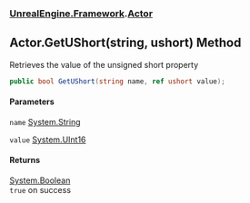 ### [UnrealEngine.Framework](./UnrealEngine-Framework.md 'UnrealEngine.Framework').[Actor](./Actor.md 'UnrealEngine.Framework.Actor')
## Actor.GetUShort(string, ushort) Method
Retrieves the value of the unsigned short property  
```csharp
public bool GetUShort(string name, ref ushort value);
```
#### Parameters
<a name='UnrealEngine-Framework-Actor-GetUShort(string_ushort)-name'></a>
`name` [System.String](https://docs.microsoft.com/en-us/dotnet/api/System.String 'System.String')  
  
<a name='UnrealEngine-Framework-Actor-GetUShort(string_ushort)-value'></a>
`value` [System.UInt16](https://docs.microsoft.com/en-us/dotnet/api/System.UInt16 'System.UInt16')  
  
#### Returns
[System.Boolean](https://docs.microsoft.com/en-us/dotnet/api/System.Boolean 'System.Boolean')  
`true` on success  
